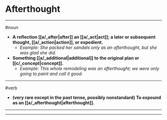 # Afterthought
---
#noun
- **A reflection [[a/_after|after]] an [[a/_act|act]]; a later or subsequent thought, [[a/_action|action]], or expedient.**
	- _Example: She packed her sandals only as an afterthought, but she was glad she did._
- **Something [[a/_additional|additional]] to the original plan or [[c/_concept|concept]].**
	- _Example: This whole remodeling was an afterthought; we were only going to paint and call it good._
---
#verb
- **(very rare except in the past tense, possibly nonstandard) To expound as an [[a/_afterthought|afterthought]].**
---
---
